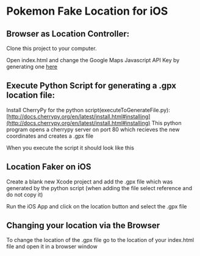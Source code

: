 # Pokemon Fake Location for iOS



## Browser as Location Controller:

Clone this project to your computer.

Open index.html and change the Google Maps Javascript API Key by generating one [here](https://developers.google.com/maps/documentation/javascript/get-api-key)

## Execute Python Script for generating a .gpx location file:

Install CherryPy for the python script(executeToGenerateFile.py): 
[http://docs.cherrypy.org/en/latest/install.html#installing](http://docs.cherrypy.org/en/latest/install.html#installing)
This python program opens a cherrypy server on port 80 which recieves the new coordinates and creates a .gpx file

When you execute the script it should look like this

## Location Faker on iOS

Create a blank new Xcode project and add the .gpx file which was generated by the python script (when adding the file select reference and do not copy it)

Run the iOS App and click on the location button and select the .gpx file

## Changing your location via the Browser

To change the location of the .gpx file go to the location of your index.html file and open it in a browser window
